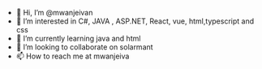 - 👋 Hi, I’m @mwanjeivan
- 👀 I’m interested in C#, JAVA , ASP.NET, React, vue, html,typescript and css
- 🌱 I’m currently learning java and html
- 💞️ I’m looking to collaborate on solarmant
- 📫 How to reach me at mwanjeiva

<!---
mwanjeivan/mwanjeivan is a ✨ special ✨ repository because its `README.md` (this file) appears on your GitHub profile.
You can click the Preview link to take a look at your changes.
--->
